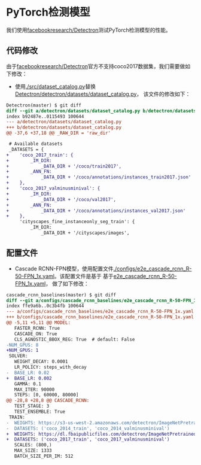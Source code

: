 # PyTorch检测模型

我们使用[facebookresearch/Detectron](https://github.com/facebookresearch/Detectron)测试PyTorch检测模型的性能。

## 代码修改
由于[facebookresearch/Detectron](https://github.com/facebookresearch/Detectron)官方不支持coco2017数据集，我们需要做如下修改：

- 使用[./src/dataset_catalog.py](./src/dataset_catalog.py)替换[Detectron/detectron/datasets/dataset_catalog.py](https://github.com/facebookresearch/Detectron/blob/master/detectron/datasets/dataset_catalog.py)，
该文件的修改如下：

```diff
Detectron(master) $ git diff
diff --git a/detectron/datasets/dataset_catalog.py b/detectron/datasets/dataset_catalog.py
index b92487e..0115493 100644
--- a/detectron/datasets/dataset_catalog.py
+++ b/detectron/datasets/dataset_catalog.py
@@ -37,6 +37,18 @@ _RAW_DIR = 'raw_dir'

 # Available datasets
 _DATASETS = {
+    'coco_2017_train': {
+        _IM_DIR:
+            _DATA_DIR + '/coco/train2017',
+        _ANN_FN:
+            _DATA_DIR + '/coco/annotations/instances_train2017.json'
+    },
+    'coco_2017_valminusminival': {
+        _IM_DIR:
+            _DATA_DIR + '/coco/val2017',
+        _ANN_FN:
+            _DATA_DIR + '/coco/annotations/instances_val2017.json'
+    },
     'cityscapes_fine_instanceonly_seg_train': {
         _IM_DIR:
             _DATA_DIR + '/cityscapes/images',
```

## 配置文件

- Cascade RCNN-FPN模型，使用配置文件[./configs/e2e_cascade_rcnn_R-50-FPN_1x.yaml](./configs/e2e_cascade_rcnn_R-50-FPN_1x.yaml)。该配置文件是基于
基于[e2e_cascade_rcnn_R-50-FPN_1x.yaml](https://github.com/zhaoweicai/Detectron-Cascade-RCNN/blob/master/configs/cascade_rcnn_baselines/e2e_cascade_rcnn_R-50-FPN_1x.yaml)，
做了如下修改：

```diff
cascade_rcnn_baselines(master) $ git diff
diff --git a/configs/cascade_rcnn_baselines/e2e_cascade_rcnn_R-50-FPN_1x.yaml b/configs/cascade_rcnn_baselines/e2e_cascade_rcnn_R-50-FPN_1x.yaml
index ffe9a6b..0c3b4fb 100644
--- a/configs/cascade_rcnn_baselines/e2e_cascade_rcnn_R-50-FPN_1x.yaml
+++ b/configs/cascade_rcnn_baselines/e2e_cascade_rcnn_R-50-FPN_1x.yaml
@@ -5,11 +5,11 @@ MODEL:
   FASTER_RCNN: True
   CASCADE_ON: True
   CLS_AGNOSTIC_BBOX_REG: True  # default: False
-NUM_GPUS: 8
+NUM_GPUS: 1
 SOLVER:
   WEIGHT_DECAY: 0.0001
   LR_POLICY: steps_with_decay
-  BASE_LR: 0.02
+  BASE_LR: 0.002
   GAMMA: 0.1
   MAX_ITER: 90000
   STEPS: [0, 60000, 80000]
@@ -28,8 +28,8 @@ CASCADE_RCNN:
   TEST_STAGE: 3
   TEST_ENSEMBLE: True
 TRAIN:
-  WEIGHTS: https://s3-us-west-2.amazonaws.com/detectron/ImageNetPretrained/MSRA/R-50.pkl
-  DATASETS: ('coco_2014_train', 'coco_2014_valminusminival')
+  WEIGHTS: https://dl.fbaipublicfiles.com/detectron/ImageNetPretrained/MSRA/R-50.pkl
+  DATASETS: ('coco_2017_train', 'coco_2017_valminusminival')
   SCALES: (800,)
   MAX_SIZE: 1333
   BATCH_SIZE_PER_IM: 512
```

